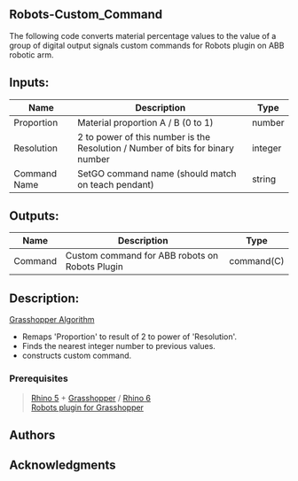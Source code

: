 ## Robots-Custom_Command

The following code converts material percentage values to the value of a group of digital output signals custom commands for Robots plugin on ABB robotic arm.

## Inputs:

| Name          |Description     | Type  |
| ------------- | -------------- | ----- |
| Proportion    | Material proportion A / B (0 to 1) | number |
| Resolution    | 2 to power of this number is the Resolution / Number of bits for binary number | integer |
| Command Name | SetGO command name (should match on teach pendant) | string |

## Outputs:

| Name          |Description     | Type  |
| ------------- | -------------- | ----- |
| Command  | Custom command for ABB robots on Robots Plugin | command(C) |

## Description:

[Grasshopper Algorithm](./doc/definition.png)
- Remaps 'Proportion' to result of 2 to power of 'Resolution'.
- Finds the nearest integer number to previous values.
- constructs custom command.

### Prerequisites

> [Rhino 5](https://www.rhino3d.com/download/rhino/5/latest) + [Grasshopper](https://www.grasshopper3d.com/page/download-1) / [Rhino 6](https://www.rhino3d.com/download)  
> [Robots plugin for Grasshopper](https://github.com/visose/Robots)

## Authors

## Acknowledgments
